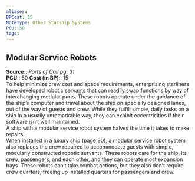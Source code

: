 ```yaml
---
aliases: 
BPCost: 15 
NoteType: Other Starship Systems
PCU: 50
tags: 
---
```


## Modular Service Robots

**Source**:: _Ports of Call pg. 31_  
**PCU**:: 50
**Cost (in BP)**:: 15  
To help minimize crew cost and space requirements, enterprising starliners have developed robotic servants that can readily swap functions by way of interchanging modular parts. These robots operate under the guidance of the ship’s computer and travel about the ship on specially designed lanes, out of the way of guests and crew. While they fulfill simple, daily tasks on a ship in a usually unremarkable way, they can exhibit eccentricities if their software isn’t well maintained.  
A ship with a modular service robot system halves the time it takes to make repairs.  
When installed in a luxury ship (page 30), a modular service robot system also replaces the crew required to accommodate guests with simple, modularly constructed robotic servants. These robots care for the ship, its crew, passengers, and each other, and they can operate most expansion bays. These robots can’t take combat actions, but they also don’t require crew quarters, freeing up installed quarters for passengers and crew.
